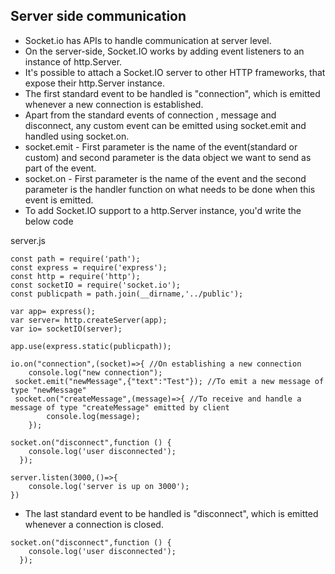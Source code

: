 ## Server side communication

- Socket.io has APIs to handle communication at server level.
- On the server-side, Socket.IO works by adding event listeners to an instance of http.Server.
- It's possible to attach a Socket.IO server to other HTTP frameworks, that expose their http.Server instance.
- The first standard event to be handled is "connection", which is emitted whenever a new connection is established.
- Apart from the standard events of connection , message and disconnect, any custom event can be emitted using socket.emit and handled using socket.on.
- socket.emit - First parameter is the name of the event(standard or custom) and second parameter is the data object we want to send as part of the event.
- socket.on - First parameter is the name of the event and the second parameter is the handler function on what needs to be done when this event is emitted.
- To add Socket.IO support to a http.Server instance, you'd write the below code

server.js
```
const path = require('path');
const express = require('express');
const http = require('http');
const socketIO = require('socket.io');
const publicpath = path.join(__dirname,'../public');

var app= express();
var server= http.createServer(app);
var io= socketIO(server);

app.use(express.static(publicpath));

io.on("connection",(socket)=>{ //On establishing a new connection
    console.log("new connection");
 socket.emit("newMessage",{"text":"Test"}); //To emit a new message of type "newMessage"
 socket.on("createMessage",(message)=>{ //To receive and handle a message of type "createMessage" emitted by client
        console.log(message);
    });

socket.on("disconnect",function () {
    console.log('user disconnected');
  });

server.listen(3000,()=>{
    console.log('server is up on 3000');
})

```

- The last standard event to be handled is "disconnect", which is emitted whenever a connection is closed.
```
socket.on("disconnect",function () {
    console.log('user disconnected');
  });
```
